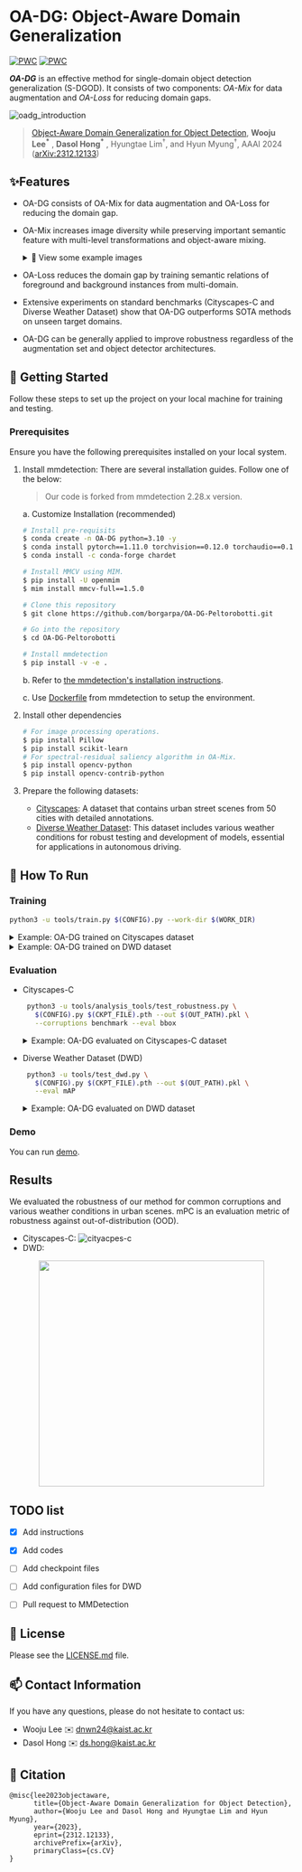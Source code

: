 # OA-DG: Object-Aware Domain Generalization

[![PWC](https://img.shields.io/endpoint.svg?url=https://paperswithcode.com/badge/object-aware-domain-generalization-for-object/robust-object-detection-on-cityscapes-1)](https://paperswithcode.com/sota/robust-object-detection-on-cityscapes-1?p=object-aware-domain-generalization-for-object)
[![PWC](https://img.shields.io/endpoint.svg?url=https://paperswithcode.com/badge/object-aware-domain-generalization-for-object/robust-object-detection-on-dwd)](https://paperswithcode.com/sota/robust-object-detection-on-dwd?p=object-aware-domain-generalization-for-object)

**_OA-DG_** is an effective method for single-domain object detection generalization (S-DGOD). It consists of two components: _OA-Mix_ for data augmentation and _OA-Loss_ for reducing domain gaps.

![oadg_introduction](./resources/oadg_introduction.gif)

> [Object-Aware Domain Generalization for Object Detection](https://arxiv.org/abs/2312.12133), **Wooju Lee<sup>*</sup>** , **Dasol Hong<sup>*</sup>** , Hyungtae Lim<sup>†</sup>, and Hyun Myung<sup>†</sup>, AAAI 2024 ([arXiv:2312.12133](https://arxiv.org/abs/2312.12133))


## ✨Features

- OA-DG consists of OA-Mix for data augmentation and OA-Loss for reducing the domain gap.

- OA-Mix increases image diversity while preserving important semantic feature with multi-level transformations and object-aware mixing.

    <details onclose>
    <summary>👀 View some example images</summary>

    ![ex_screenshot](./resources/oamix_examples.png)
    
    </details>

- OA-Loss reduces the domain gap by training semantic relations of foreground and background instances from multi-domain.

- Extensive experiments on standard benchmarks (Cityscapes-C and Diverse Weather Dataset) show that OA-DG outperforms SOTA methods on unseen target domains.

- OA-DG can be generally applied to improve robustness regardless of the augmentation set and object detector architectures.


## 🚣 Getting Started

Follow these steps to set up the project on your local machine for training and testing.

### Prerequisites

Ensure you have the following prerequisites installed on your local system.

1. Install mmdetection: There are several installation guides. Follow one of the below:

   > Our code is forked from mmdetection 2.28.x version.
   
   a. Customize Installation (recommended)

      ```bash
      # Install pre-requisits
      $ conda create -n OA-DG python=3.10 -y
      $ conda install pytorch==1.11.0 torchvision==0.12.0 torchaudio==0.11.0 cudatoolkit=11.3 -c pytorch
      $ conda install -c conda-forge chardet
      
      # Install MMCV using MIM.
      $ pip install -U openmim
      $ mim install mmcv-full==1.5.0
   
      # Clone this repository
      $ git clone https://github.com/borgarpa/OA-DG-Peltorobotti.git
   
      # Go into the repository
      $ cd OA-DG-Peltorobotti
   
      # Install mmdetection
      $ pip install -v -e .
      ```
   
   b. Refer to [the mmdetection's installation instructions](https://mmdetection.readthedocs.io/en/v2.28.2/get_started.html#installation).

   c. Use [Dockerfile](https://github.com/open-mmlab/mmdetection/blob/2.x/docker/Dockerfile) from mmdetection to setup the environment.


2. Install other dependencies
   
   ```bash
   # For image processing operations.
   $ pip install Pillow
   $ pip install scikit-learn
   # For spectral-residual saliency algorithm in OA-Mix.
   $ pip install opencv-python
   $ pip install opencv-contrib-python
   ```

3. Prepare the following datasets:

   - [Cityscapes](https://www.cityscapes-dataset.com/): A dataset that contains urban street scenes from 50 cities with detailed annotations.
   - [Diverse Weather Dataset](https://drive.google.com/drive/folders/1IIUnUrJrvFgPzU8D6KtV0CXa8k1eBV9B): This dataset includes various weather conditions for robust testing and development of models, essential for applications in autonomous driving.


## 🏃 How To Run

### Training

```bash
python3 -u tools/train.py $(CONFIG).py --work-dir $(WORK_DIR)
```

<details onclose>
<summary>Example: OA-DG trained on Cityscapes dataset</summary>

```bash
python3 -u tools/train.py configs/OA-DG/cityscapes/faster_rcnn_r50_fpn_1x_cityscapes_oadg.py --work-dir /ws/data/cityscapes/faster_rcnn_r50_fpn_1x_cityscapes_oadg
```

</details>

<details onclose>
<summary>Example: OA-DG trained on DWD dataset</summary>

```bash
python3 -u tools/train.py configs/OA-DG/dwd/faster_rcnn_r101_dc5_1x_dwd_oadg.py --work-dir /ws/data/dwd/faster_rcnn_r101_dc5_1x_dwd_oadg
```

</details>


### Evaluation

- Cityscapes-C
   
   ```bash
    python3 -u tools/analysis_tools/test_robustness.py \
      $(CONFIG).py $(CKPT_FILE).pth --out $(OUT_PATH).pkl \
      --corruptions benchmark --eval bbox
   ```
   
    <details onclose>
    <summary>Example: OA-DG evaluated on Cityscapes-C dataset</summary>
    
   ```bash
    python3 -u tools/analysis_tools/test_robustness.py \
      configs/OA-DG/cityscapes/faster_rcnn_r50_fpn_1x_cityscapes_oadg.py \
      /ws/data/cityscapes/faster_rcnn_r50_fpn_1x_cityscapes_oadg/epoch_2.pth \ 
      --out /ws/data/cityscapes/faster_rcnn_r50_fpn_1x_cityscapes_oadg/test_robustness_result_2epoch.pkl \
      --corruptions benchmark --eval bbox
   ```
    
    </details>


- Diverse Weather Dataset (DWD)

   ```bash
    python3 -u tools/test_dwd.py \
      $(CONFIG).py $(CKPT_FILE).pth --out $(OUT_PATH).pkl \
      --eval mAP
   ```

    <details onclose>
    <summary>Example: OA-DG evaluated on DWD dataset</summary>
    
   ```bash
    python3 -u tools/analysis_tools/test_dwd.py \
      configs/OA-DG/dwd/faster_rcnn_r101_dc5_1x_dwd_oadg.py \
      /ws/data/dwd/faster_rcnn_r101_dc5_1x_dwd_oadg/epoch_10.pth \ 
      --out /ws/data/dwd/faster_rcnn_r101_dc5_1x_dwd_oadg/test_robustness_result_10epoch.pkl \
      --eval mAP
   ```
    </details>


### Demo

You can run [demo](./demo/inference_demo.ipynb).


## Results
We evaluated the robustness of our method for 
common corruptions and various weather conditions in urban scenes.
mPC is an evaluation metric of robustness against out-of-distribution (OOD).


- Cityscapes-C: ![cityacpes-c](./resources/table1.png)
- DWD: 
<p align="center">
    <img src="./resources/table2.png" width="400"/>
</p>


## TODO list
- [x] Add instructions
- [x] Add codes
- [ ] Add checkpoint files
- [ ] Add configuration files for DWD
- [ ] Pull request to MMDetection


## 📢 License

Please see the [LICENSE.md](LICENSE.md) file.

## 📫 Contact Information
If you have any questions, please do not hesitate to contact us:


- Wooju Lee ✉️ dnwn24@kaist.ac.kr
- Dasol Hong ✉️ ds.hong@kaist.ac.kr


## 📎 Citation

```shell
@misc{lee2023objectaware,
      title={Object-Aware Domain Generalization for Object Detection}, 
      author={Wooju Lee and Dasol Hong and Hyungtae Lim and Hyun Myung},
      year={2023},
      eprint={2312.12133},
      archivePrefix={arXiv},
      primaryClass={cs.CV}
}
```
